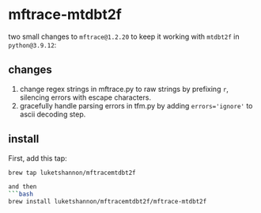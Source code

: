# mftrace-mtdbt2f
two small changes to `mftrace@1.2.20` to keep it working with `mtdbt2f` in `python@3.9.12`:

## changes
1. change regex strings in mftrace.py to raw strings by prefixing `r`, silencing errors with escape characters.
2. gracefully handle parsing errors in tfm.py by adding `errors='ignore'` to ascii decoding step.


## install

First, add this tap:

```bash
brew tap luketshannon/mftracemtdbt2f

and then
```bash
brew install luketshannon/mftracemtdbt2f/mftrace-mtdbt2f
```